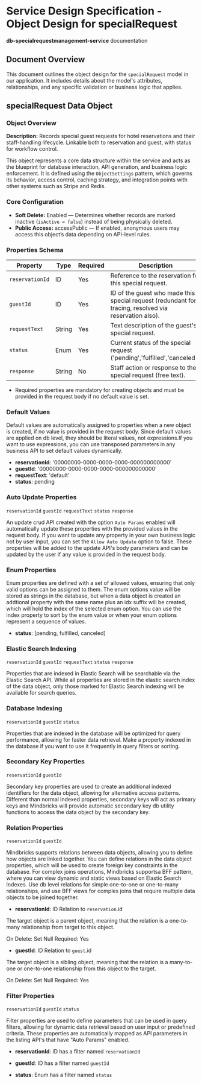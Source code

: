 # Service Design Specification - Object Design for specialRequest

**db-specialrequestmanagement-service** documentation

## Document Overview

This document outlines the object design for the `specialRequest` model in our application. It includes details about the model's attributes, relationships, and any specific validation or business logic that applies.

## specialRequest Data Object

### Object Overview

**Description:** Records special guest requests for hotel reservations and their staff-handling lifecycle. Linkable both to reservation and guest, with status for workflow control.

This object represents a core data structure within the service and acts as the blueprint for database interaction, API generation, and business logic enforcement.
It is defined using the `ObjectSettings` pattern, which governs its behavior, access control, caching strategy, and integration points with other systems such as Stripe and Redis.

### Core Configuration

- **Soft Delete:** Enabled — Determines whether records are marked inactive (`isActive = false`) instead of being physically deleted.
- **Public Access:** accessPublic — If enabled, anonymous users may access this object’s data depending on API-level rules.

### Properties Schema

| Property        | Type   | Required | Description                                                                                           |
| --------------- | ------ | -------- | ----------------------------------------------------------------------------------------------------- |
| `reservationId` | ID     | Yes      | Reference to the reservation for this special request.                                                |
| `guestId`       | ID     | Yes      | ID of the guest who made this special request (redundant for tracing, resolved via reservation also). |
| `requestText`   | String | Yes      | Text description of the guest&#39;s special request.                                                  |
| `status`        | Enum   | Yes      | Current status of the special request (&#39;pending&#39;,&#39;fulfilled&#39;,&#39;canceled&#39;).     |
| `response`      | String | No       | Staff action or response to the special request (free text).                                          |

- Required properties are mandatory for creating objects and must be provided in the request body if no default value is set.

### Default Values

Default values are automatically assigned to properties when a new object is created, if no value is provided in the request body.
Since default values are applied on db level, they should be literal values, not expressions.If you want to use expressions, you can use transposed parameters in any business API to set default values dynamically.

- **reservationId**: '00000000-0000-0000-0000-000000000000'
- **guestId**: '00000000-0000-0000-0000-000000000000'
- **requestText**: 'default'
- **status**: pending

### Auto Update Properties

`reservationId` `guestId` `requestText` `status` `response`

An update crud API created with the option `Auto Params` enabled will automatically update these properties with the provided values in the request body.
If you want to update any property in your own business logic not by user input, you can set the `Allow Auto Update` option to false.
These properties will be added to the update API's body parameters and can be updated by the user if any value is provided in the request body.

### Enum Properties

Enum properties are defined with a set of allowed values, ensuring that only valid options can be assigned to them.
The enum options value will be stored as strings in the database,
but when a data object is created an addtional property with the same name plus an idx suffix will be created, which will hold the index of the selected enum option.
You can use the index property to sort by the enum value or when your enum options represent a sequence of values.

- **status**: [pending, fulfilled, canceled]

### Elastic Search Indexing

`reservationId` `guestId` `requestText` `status` `response`

Properties that are indexed in Elastic Search will be searchable via the Elastic Search API.
While all properties are stored in the elastic search index of the data object, only those marked for Elastic Search indexing will be available for search queries.

### Database Indexing

`reservationId` `guestId` `status`

Properties that are indexed in the database will be optimized for query performance, allowing for faster data retrieval.
Make a property indexed in the database if you want to use it frequently in query filters or sorting.

### Secondary Key Properties

`reservationId` `guestId`

Secondary key properties are used to create an additional indexed identifiers for the data object, allowing for alternative access patterns.
Different than normal indexed properties, secondary keys will act as primary keys and Mindbricks will provide automatic secondary key db utility functions to access the data object by the secondary key.

### Relation Properties

`reservationId` `guestId`

Mindbricks supports relations between data objects, allowing you to define how objects are linked together.
You can define relations in the data object properties, which will be used to create foreign key constraints in the database.
For complex joins operations, Mindbricks supportsa BFF pattern, where you can view dynamic and static views based on Elastic Search Indexes.
Use db level relations for simple one-to-one or one-to-many relationships, and use BFF views for complex joins that require multiple data objects to be joined together.

- **reservationId**: ID
  Relation to `reservation`.id

The target object is a parent object, meaning that the relation is a one-to-many relationship from target to this object.

On Delete: Set Null
Required: Yes

- **guestId**: ID
  Relation to `guest`.id

The target object is a sibling object, meaning that the relation is a many-to-one or one-to-one relationship from this object to the target.

On Delete: Set Null
Required: Yes

### Filter Properties

`reservationId` `guestId` `status`

Filter properties are used to define parameters that can be used in query filters, allowing for dynamic data retrieval based on user input or predefined criteria.
These properties are automatically mapped as API parameters in the listing API's that have "Auto Params" enabled.

- **reservationId**: ID has a filter named `reservationId`

- **guestId**: ID has a filter named `guestId`

- **status**: Enum has a filter named `status`
